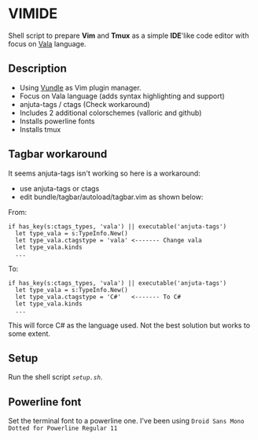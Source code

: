# VIMIDE
Shell script to prepare **Vim** and **Tmux** as a simple **IDE**'like code editor with focus on [Vala](http://wiki.gnome.org/Projects/Vala) language. 

## Description
- Using [Vundle](https://github.com/VundleVim/Vundle.vim) as Vim plugin manager.
- Focus on Vala language (adds syntax highlighting and support)
- anjuta-tags / ctags (Check workaround)
- Includes 2 additional colorschemes (valloric and github)
- Installs powerline fonts
- Installs tmux

## Tagbar workaround
It seems anjuta-tags isn't working so here is a workaround: 

- use anjuta-tags or ctags
- edit bundle/tagbar/autoload/tagbar.vim as shown below:

From:
```vim
if has_key(s:ctags_types, 'vala') || executable('anjuta-tags')
  let type_vala = s:TypeInfo.New()
  let type_vala.ctagstype = 'vala' <------- Change vala
  let type_vala.kinds    
  ...
```

To:
```vim
if has_key(s:ctags_types, 'vala') || executable('anjuta-tags')
  let type_vala = s:TypeInfo.New()
  let type_vala.ctagstype = 'C#'   <------- To C#
  let type_vala.kinds    
  ...
```

This will force C# as the language used. Not the best solution but works to some extent.

## Setup
Run the shell script *`setup.sh`*.

## Powerline font

Set the terminal font to a powerline one. I've been using `Droid Sans Mono Dotted for Powerline Regular 11`
